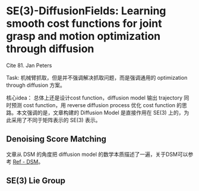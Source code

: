 # SE(3)-DiffusionFields: Learning smooth cost functions for joint grasp and motion optimization through diffusion
Cite 81. Jan Peters

Task: 机械臂抓取，但是并不强调解决抓取问题，而是强调通用的 optimization through diffusion 方案。

核心idea：
总体上还是设计cost function，diffusion model 输出 trajectory 同时预测 cost function，用 reverse diffusion process 优化 cost function 的思路。本文强调的是，文章构建的 Diffusion Model 是直接作用在 SE(3) 上的，为此采用了不同于矩阵表示的 SE(3) 表示。

## Denoising Score Matching
文章从 DSM 的角度把 diffusion model 的数学本质描述了一遍，关于DSM可以参考 [Ref - DSM](./Ref%20-%20Diffusion%20Model.md#Denoising%20Score%20Matching)。

## SE(3) Lie Group
